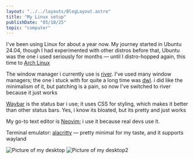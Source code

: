 ```yaml
---
layout: "../../layouts/BlogLayout.astro"
title: "My Linux setup"
publishDate: "05/18/25"
topic: "computer"
---
```


I've been using Linux for about a year now. My journey started in Ubuntu 24.04, though I had experimented with other distros before that, Ubuntu was the one i used seriously for months — until I distro-hopped again, this time to [Arch Linux](https://archlinux.org)


The window manager i currently use is [river](https://codeberg.org/river). I've used many window managers; the one i stuck with for quite a long time was [dwl](https://codeberg.org/dwl). i did like the minimalism of it, but patching is a pain, so now I've switched to river because it just works


[Waybar](https://github.com/Alexays/waybar) is the status bar i use; it uses CSS for styling, which makes it better than other status bars. Yes, i know its bloated, but its pretty and just works


My go-to text editor is [Neovim](https://github.com/neovim); i use it because real devs use it.


Terminal emulator: [alacritty](https://github.com/alacritty) — pretty minimal for my taste, and it supports wayland

![Picture of my desktop](/linux-setup/picture1.png)
![Picture of my desktop2](/linux-setup/picture2.png)


